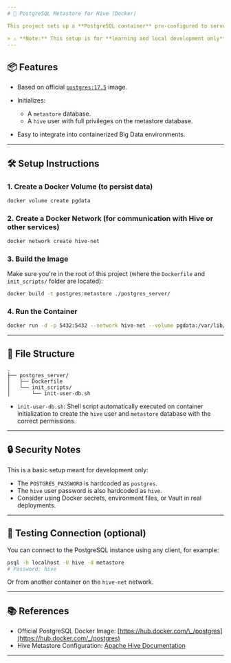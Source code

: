 ```yaml
---
# 🐘 PostgreSQL Metastore for Hive (Docker)

This project sets up a **PostgreSQL container** pre-configured to serve as the **Hive Metastore** backend, commonly used in data lake architectures with tools like Hive, Spark, or Presto.

> ⚠️ **Note:** This setup is for **learning and local development only**. Credentials and security should be improved before using in any production-like environment.
---
```


## 📦 Features

- Based on official [`postgres:17.5`](https://hub.docker.com/_/postgres) image.
- Initializes:

  - A `metastore` database.
  - A `hive` user with full privileges on the metastore database.

- Easy to integrate into containerized Big Data environments.

---

## 🛠️ Setup Instructions

### 1. Create a Docker Volume (to persist data)

```bash
docker volume create pgdata
```

### 2. Create a Docker Network (for communication with Hive or other services)

```bash
docker network create hive-net
```

### 3. Build the Image

Make sure you're in the root of this project (where the `Dockerfile` and `init_scripts/` folder are located):

```bash
docker build -t postgres:metastore ./postgres_server/
```

### 4. Run the Container

```bash
docker run -d -p 5432:5432 --network hive-net --volume pgdata:/var/lib/postgresql/data --name postgres-hms -e POSTGRES_PASSWORD=postgres postgres:metastore
```

---

## 📁 File Structure

```
.
├── postgres_server/
│   ├── Dockerfile
│   └── init_scripts/
│       └── init-user-db.sh
```

- `init-user-db.sh`: Shell script automatically executed on container initialization to create the `hive` user and `metastore` database with the correct permissions.

---

## 🔒 Security Notes

This is a basic setup meant for development only:

- The `POSTGRES_PASSWORD` is hardcoded as `postgres`.
- The `hive` user password is also hardcoded as `hive`.
- Consider using Docker secrets, environment files, or Vault in real deployments.

---

## 🧪 Testing Connection (optional)

You can connect to the PostgreSQL instance using any client, for example:

```bash
psql -h localhost -U hive -d metastore
# Password: hive
```

Or from another container on the `hive-net` network.

---

## 📚 References

- Official PostgreSQL Docker Image: [https://hub.docker.com/\_/postgres](https://hub.docker.com/_/postgres)
- Hive Metastore Configuration: [Apache Hive Documentation](https://hive.apache.org/docs/latest/adminmanual-metastore-3-0-administration_75978150/)

---
